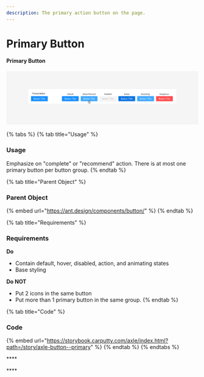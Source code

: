 ```yaml
---
description: The primary action button on the page.
---
```


# Primary Button

#### Primary Button

![](../../.gitbook/assets/primary-button.png)

{% tabs %}
{% tab title="Usage" %}
### Usage

Emphasize on "complete" or "recommend" action. There is at most one primary button per button group.
{% endtab %}

{% tab title="Parent Object" %}
### Parent Object

{% embed url="https://ant.design/components/button/" %}
{% endtab %}

{% tab title="Requirements" %}
### **Requirements**

**Do**

* Contain default, hover, disabled, action, and animating states
* Base styling

**Do NOT**

* Put 2 icons in the same button
* Put more than 1 primary button in the same group.
{% endtab %}

{% tab title="Code" %}
### Code

{% embed url="https://storybook.carputty.com/axle/index.html?path=/story/axle-button--primary" %}
{% endtab %}
{% endtabs %}

\*\*\*\*

\*\*\*\*

